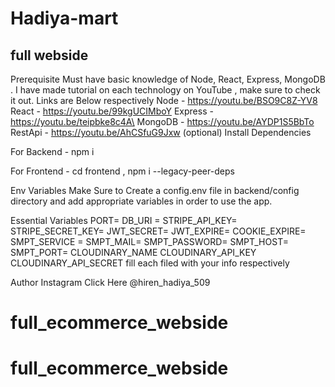 # Hadiya-mart 

## full webside

Prerequisite
Must have basic knowledge of Node, React, Express, MongoDB . I have made tutorial on each technology on YouTube , 
make sure to check it out. Links are Below respectively
Node - https://youtu.be/BSO9C8Z-YV8
React - https://youtu.be/99kgUCIMboY
Express - https://youtu.be/teipbke8c4A\
MongoDB - https://youtu.be/AYDP1S5BbTo
RestApi - https://youtu.be/AhCSfuG9Jxw (optional)
Install Dependencies

For Backend - npm i

For Frontend - cd frontend , npm i --legacy-peer-deps

Env Variables
Make Sure to Create a config.env file in backend/config directory and add appropriate variables in order to use the app.

Essential Variables 
PORT= 
DB_URI = 
STRIPE_API_KEY= 
STRIPE_SECRET_KEY= 
JWT_SECRET= 
JWT_EXPIRE= 
COOKIE_EXPIRE= 
SMPT_SERVICE = 
SMPT_MAIL= 
SMPT_PASSWORD= 
SMPT_HOST= 
SMPT_PORT= 
CLOUDINARY_NAME 
CLOUDINARY_API_KEY 
CLOUDINARY_API_SECRET 
fill each filed with your info respectively

Author
Instagram Click Here @hiren_hadiya_509

# full_ecommerce_webside
# full_ecommerce_webside
